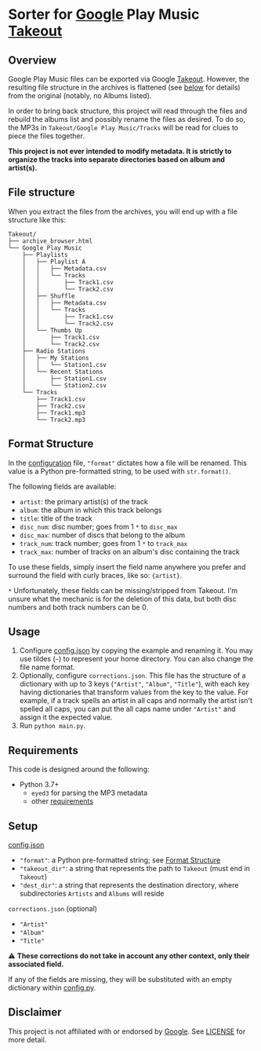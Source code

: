 # Sorter for [Google] Play Music [Takeout]

## Overview

Google Play Music files can be exported via Google [Takeout]. However, the resulting file structure in the archives is flattened (see [below](#file-structure) for details) from the original (notably, no Albums listed).

In order to bring back structure, this project will read through the files and rebuild the albums list and possibly rename the files as desired. To do so, the MP3s in `Takeout/Google Play Music/Tracks` will be read for clues to piece the files together.

**This project is not ever intended to modify metadata. It is strictly to organize the tracks into separate directories based on album and artist(s).**

## File structure

When you extract the files from the archives, you will end up with a file structure like this:

```
Takeout/
├── archive_browser.html
└── Google Play Music
    ├── Playlists
    │   ├── Playlist A
    │   │   ├── Metadata.csv
    │   │   └── Tracks
    │   │       ├── Track1.csv
    │   │       └── Track2.csv
    │   ├── Shuffle
    │   │   ├── Metadata.csv
    │   │   └── Tracks
    │   │       ├── Track1.csv
    │   │       └── Track2.csv
    │   └── Thumbs Up
    │       ├── Track1.csv
    │       └── Track2.csv
    ├── Radio Stations
    │   ├── My Stations
    │   │   └── Station1.csv
    │   └── Recent Stations
    │       ├── Station1.csv
    │       └── Station2.csv
    └── Tracks
        ├── Track1.csv
        ├── Track2.csv
        ├── Track1.mp3
        └── Track2.mp3
```

## Format Structure

In the [configuration](config.json.example) file, `"format"` dictates how a file will be renamed. This value is a Python pre-formatted string, to be used with `str.format()`.

The following fields are available:

- `artist`: the primary artist(s) of the track
- `album`: the album in which this track belongs
- `title`: title of the track
- `disc_num`: disc number; goes from 1 `*` to `disc_max`
- `disc_max`: number of discs that belong to the album
- `track_num`: track number; goes from 1 `*` to `track_max`
- `track_max`: number of tracks on an album's disc containing the track

To use these fields, simply insert the field name anywhere you prefer and surround the field with curly braces, like so: `{artist}`.

`*` Unfortunately, these fields can be missing/stripped from Takeout. I'm unsure what the mechanic is for the deletion of this data, but both disc numbers and both track numbers can be 0.

## Usage

1. Configure [config.json](config.json.example) by copying the example and renaming it. You may use tildes (`~`) to represent your home directory. You can also change the file name format.
2. Optionally, configure `corrections.json`. This file has the structure of a dictionary with up to 3 keys (`"Artist"`, `"Album"`, `"Title"`), with each key having dictionaries that transform values from the key to the value. For example, if a track spells an artist in all caps and normally the artist isn't spelled all caps, you can put the all caps name under `"Artist"` and assign it the expected value.
3. Run `python main.py`.

## Requirements

This code is designed around the following:

- Python 3.7+
    - `eyed3` for parsing the MP3 metadata
    - other [requirements](requirements.txt)

## Setup

[config.json](config.json.example)

- `"format"`: a Python pre-formatted string; see [Format Structure](#format-structure)
- `"takeout_dir"`: a string that represents the path to `Takeout` (must end in `Takeout`)
- `"dest_dir"`: a string that represents the destination directory, where subdirectories `Artists` and `Albums` will reside

`corrections.json` (optional)

- `"Artist"`
- `"Album"`
- `"Title"`

⚠ **These corrections do not take in account any other context, only their associated field.**

If any of the fields are missing, they will be substituted with an empty dictionary within [config.py](sorter/config.py).

## Disclaimer

This project is not affiliated with or endorsed by [Google]. See [LICENSE](LICENSE) for more detail.

[Google]: https://www.google.com
[Takeout]: https://takeout.google.com
